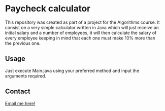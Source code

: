 # Paycheck calculator

This repository was created as part of a project for the Algorithms course. It consist on a very simple calculator written in Java which will just receive an initial salary and a number of employees, it will then calculate the salary of every employee keeping in mind that each one must make 10% more than the previous one.

## Usage

Just execute Main.java using your preferred method and input the arguments required.

## Contact
[Email me here!](mailto:nicolasgongora28@gmail.com?subject=[GitHub])
